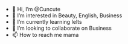 - 👋 Hi, I’m @Cuncute
- 👀 I’m interested in Beauty, English, Business
- 🌱 I’m currently learning Ielts
- 💞️ I’m looking to collaborate on Business
- 📫 How to reach me mama

<!---
Cuncute/Cuncute is a ✨ special ✨ repository because its `README.md` (this file) appears on your GitHub profile.
You can click the Preview link to take a look at your changes.
--->

